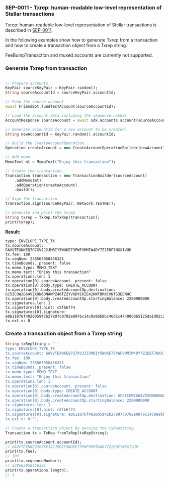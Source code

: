 
### SEP-0011 - Txrep: human-readable low-level representation of Stellar transactions

Txrep: human-readable low-level representation of Stellar transactions is described in [SEP-0011](https://github.com/stellar/stellar-protocol/blob/master/ecosystem/sep-0011.md).

In the following examples show how to generate Txrep from a transaction and how to create a transaction object from a Txrep string. 

FeeBumpTransaction and muxed accounts are currently not supported.

### Generate Txrep from transaction

```dart

// Prepare accounts.
KeyPair sourceKeyPair = KeyPair.random();
String sourceAccountId = sourceKeyPair.accountId;

// Fund the source account
await FriendBot.fundTestAccount(sourceAccountId);

// Load the account data including the sequence number
AccountResponse sourceAccount = await sdk.accounts.account(sourceAccountId);

// Generate accountId for a new account to be created.
String newAccountId = KeyPair.random().accountId;

// Build the CreateAccountOperation.
Operation createAccount = new CreateAccountOperationBuilder(newAccountId, "220.09").build();

// Add memo.
MemoText mt = MemoText("Enjoy this transaction");

// Create the transaction.
Transaction transaction = new TransactionBuilder(sourceAccount)
    .addMemo(mt)
    .addOperation(createAccount)
    .build();

// Sign the transaction.
transaction.sign(sourceKeyPair, Network.TESTNET);

// Generate and print the txrep
String txrep = TxRep.toTxRep(transaction);
print(txrep);
```
**Result:**

```
type: ENVELOPE_TYPE_TX
tx.sourceAccount: GAVVTEXNKEQ7G7XVJJ2JMBIY5WUKE73PWFVMMIW4DY7Z2E6F7NXXIVUH
tx.fee: 100
tx.seqNum: 238563958456321
tx.timeBounds._present: false
tx.memo.type: MEMO_TEXT
tx.memo.text: "Enjoy this transaction"
tx.operations.len: 1
tx.operation[0].sourceAccount._present: false
tx.operation[0].body.type: CREATE_ACCOUNT
tx.operation[0].body.createAccountOp.destination: GC5ICOW2G64VZXON6DNAWPZ46TZZYV6DYEKZE42KWTBMXCVNTS3EENHC
tx.operation[0].body.createAccountOp.startingBalance: 2200900000
tx.signatures.len: 1
tx.signatures[0].hint: c5fb6f74
tx.signatures[0].signature: e0611076f402005942b27807c0702e0976c14c9a9bb8bc46d1c4740060b5125da1d02c2d9ee10b58acfdaa009f57867506d188d1ee0ab3d00877db22c4101709
tx.ext.v: 0
```

### Create a transaction object from a Txrep string

```dart
String txRepString = '''
type: ENVELOPE_TYPE_TX
tx.sourceAccount: GAVVTEXNKEQ7G7XVJJ2JMBIY5WUKE73PWFVMMIW4DY7Z2E6F7NXXIVUH
tx.fee: 100
tx.seqNum: 238563958456321
tx.timeBounds._present: false
tx.memo.type: MEMO_TEXT
tx.memo.text: "Enjoy this transaction"
tx.operations.len: 1
tx.operation[0].sourceAccount._present: false
tx.operation[0].body.type: CREATE_ACCOUNT
tx.operation[0].body.createAccountOp.destination: GC5ICOW2G64VZXON6DNAWPZ46TZZYV6DYEKZE42KWTBMXCVNTS3EENHC
tx.operation[0].body.createAccountOp.startingBalance: 2200900000
tx.signatures.len: 1
tx.signatures[0].hint: c5fb6f74
tx.signatures[0].signature: e0611076f402005942b27807c0702e0976c14c9a9bb8bc46d1c4740060b5125da1d02c2d9ee10b58acfdaa009f57867506d188d1ee0ab3d00877db22c4101709
tx.ext.v: 0''';

// Create a transaction object by parsing the txRepString.
Transaction tx = TxRep.fromTxRep(txRepString);

print(tx.sourceAccount.accountId);
// GAVVTEXNKEQ7G7XVJJ2JMBIY5WUKE73PWFVMMIW4DY7Z2E6F7NXXIVUH
print(tx.fee);
// 100
print(tx.sequenceNumber);
// 238563958456321
print(tx.operations.length);
// 1
```
